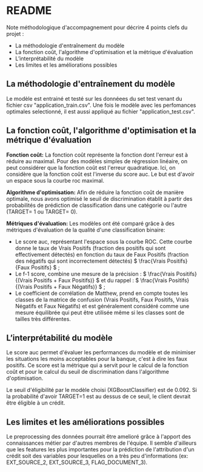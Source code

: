 # README

Note méthodologique d'accompagnement pour décrire 4 points clefs du projet :

- La méthodologie d'entraînement du modèle
- La fonction coût, l'algorithme d'optimisation et la métrique d'évaluation
- L’interprétabilité du modèle
- Les limites et les améliorations possibles


## La méthodologie d'entraînement du modèle

Le modèle est entrainé et testé sur les donnéees du set test venant du fichier csv "application_train.csv".
Une fois le modèle avec les perfomances optimales selectionné, il est aussi appliqué au fichier "application_test.csv".


## La fonction coût, l'algorithme d'optimisation et la métrique d'évaluation

**Fonction coût:**
La fonction coût représente la fonction dont l'erreur est à réduire au maximal. Pour des modèles simples de régression linéaire, on peut considérer que la fonction coût est l'erreur quadratique.
Ici, on considère que la fonction coût est l'inverse du score auc. Le but est d'avoir un espace sous la courbe roc maximal. 

**Algorithme d'optimisation:** 
Afin de réduire la fonction coût de manière optimale, nous avons optimisé le seuil de discrimination établit à partir des probabilités de prédiction de classification dans une catégorie ou l'autre (TARGET= 1 ou TARGET= 0). 

**Métriques d'évaluation:** 
Les modèles ont été comparé grâce à des métriques d'évaluation de la qualité d'une classification binaire:
- Le score auc, représentant l'espace sous la courbe ROC. Cette courbe donne le taux de Vrais Positifs (fraction des positifs qui sont effectivement détectés) en fonction du taux de Faux Positifs (fraction des négatifs qui sont incorrectement détectés) $ \frac{Vrais Positifs}  {Faux Positifs} $ ; 
- Le f-1 score, combine une mesure de la précision : $ \frac{Vrais Positifs}  {(Vrais Positifs + Faux Positifs)} $ et du rappel : $ \frac{Vrais Positifs} {(Vrais Positifs + Faux Négatifs)} $ ;
- Le coefficient de corrélation de Matthew, prend en compte toutes les classes de la matrice de confusion (Vrais Positifs, Faux Positifs, Vrais Négatifs et Faux Négatifs) et est généralement considéré comme une mesure équilibrée qui peut être utilisée même si les classes sont de tailles très différentes. 


## L’interprétabilité du modèle

Le score auc permet d'évaluer les performances du modèle et de minimiser les situations les moins acceptables pour la banque, c'est à dire les faux positifs. 
Ce score est la métrique qui a servit pour le calcul de la fonction coût et pour le calcul du seuil de discrimination dans l'algorithme d'optimisation. 

Le seuil d'éligibilité par le modèle choisi (XGBoostClassifier) est de 0.092. Si la probabilité d'avoir TARGET=1 est au dessus de ce seuil, le client devrait être éligible à un crédit.

## Les limites et les améliorations possibles

Le preprocessing des données pourrait être amelioré grâce à l'apport des connaissances métier par d'autres membres de l'équipe.
Il semble d'ailleurs que les features les plus importantes pour la prédiction de l'attribution d'un crédit soit des variables pour lesquelles on a très peu d'informations (ex: EXT_SOURCE_2, EXT_SOURCE_3, FLAG_DOCUMENT_3).


